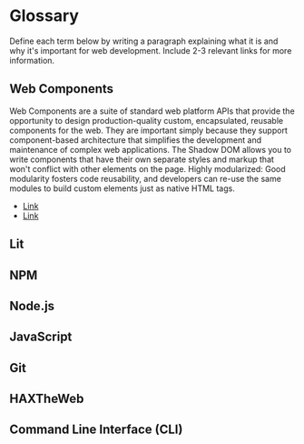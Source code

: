 # Glossary

Define each term below by writing a paragraph explaining what it is and why it's important for web development. Include 2-3 relevant links for more information.

## Web Components

Web Components are a suite of standard web platform APIs that provide the opportunity to design production-quality custom, encapsulated, reusable components for the web. They are important simply because they support component-based architecture that simplifies the development and maintenance of complex web applications. The Shadow DOM allows you to write components that have their own separate styles and markup that won't conflict with other elements on the page. Highly modularized: Good modularity fosters code reusability, and developers can re-use the same modules to build custom elements just as native HTML tags.

* [Link](https://developer.mozilla.org/en-US/docs/Web/API/Web_components)
* [Link](https://www.webcomponents.org/introduction)

## Lit



## NPM



## Node.js



## JavaScript



## Git



## HAXTheWeb



## Command Line Interface (CLI)


